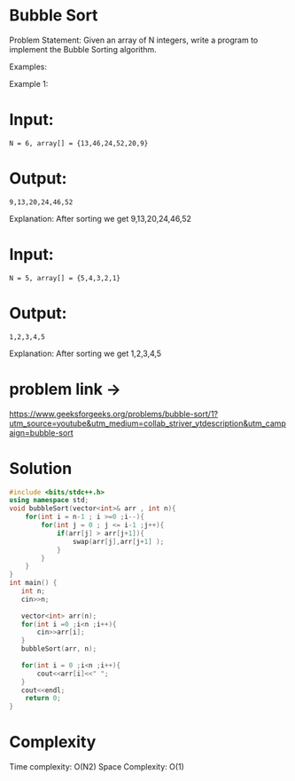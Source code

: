 # Bubble Sort 
Problem Statement: Given an array of N integers, write a program to implement the Bubble Sorting algorithm.

Examples:

Example 1:
# Input: 
```N = 6, array[] = {13,46,24,52,20,9}```

# Output: 
```9,13,20,24,46,52```

Explanation: After sorting we get 9,13,20,24,46,52


# Input:
```N = 5, array[] = {5,4,3,2,1}```

# Output: 
```1,2,3,4,5```

Explanation: After sorting we get 1,2,3,4,5

# problem link ->
https://www.geeksforgeeks.org/problems/bubble-sort/1?utm_source=youtube&utm_medium=collab_striver_ytdescription&utm_campaign=bubble-sort


# Solution
```C++
#include <bits/stdc++.h>
using namespace std;
void bubbleSort(vector<int>& arr , int n){
    for(int i = n-1 ; i >=0 ;i--){
        for(int j = 0 ; j <= i-1 ;j++){
            if(arr[j] > arr[j+1]){
                swap(arr[j],arr[j+1] );
            }
        }
    }
}
int main() {
   int n;
   cin>>n;
   
   vector<int> arr(n);
   for(int i =0 ;i<n ;i++){
       cin>>arr[i];
   }
   bubbleSort(arr, n);
   
   for(int i = 0 ;i<n ;i++){
       cout<<arr[i]<<" ";
   }
   cout<<endl;
    return 0;
}
```
# Complexity
Time complexity: O(N2)
Space Complexity: O(1)



